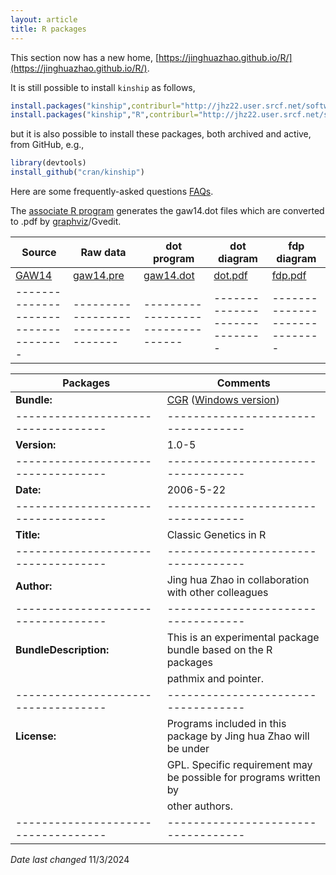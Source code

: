 ```yaml
---
layout: article
title: R packages
---
```


This section now has a new home, [https://jinghuazhao.github.io/R/](https://jinghuazhao.github.io/R/).

It is still possible to install `kinship` as follows,
```r
install.packages("kinship",contriburl="http://jhz22.user.srcf.net/software")
install.packages("kinship","R",contriburl="http://jhz22.user.srcf.net/software")
```
but it is also possible to install these packages, both archived and active, from GitHub, e.g.,

```r
library(devtools)
install_github("cran/kinship")
```
Here are some frequently-asked questions [FAQs](r-faq.md).

The [associate R program](software/gaw14.R) generates the gaw14.dot files which are converted to .pdf by [graphviz](http://www.graphviz.org)/Gvedit.

**Source**                          | **Raw data**                     | **dot program**                 |  **dot diagram**            |  **fdp diagram**
------------------------------------|----------------------------------|---------------------------------|-----------------------------|----------------------
[GAW14](http://www.gaworkshop.org)  | [gaw14.pre](software/gaw14.pre)  | [gaw14.dot](software/gaw14.dot) |  [dot.pdf](software/dot.pdf)|   [fdp.pdf](software/fdp.pdf)
------------------------------------|----------------------------------|---------------------------------|-----------------------------|-----------------------------

Packages | Comments
-----------------------------------|-----------------------------------
 **Bundle:**                       | [CGR](software/CGR_1.0-5.tar.gz) ([Windows version](software/CGR_1.0-5.zip))
-----------------------------------|-----------------------------------
 **Version:**                      | 1.0-5                             
-----------------------------------|-----------------------------------
 **Date:**                         | 2006-5-22                         
-----------------------------------|-----------------------------------
 **Title:**                        | Classic Genetics in R             
-----------------------------------|-----------------------------------
 **Author:**                       | Jing hua Zhao in collaboration with other colleagues             
-----------------------------------|-----------------------------------
 **BundleDescription:**            | This is an experimental package bundle based on the R packages    
                                   | pathmix and pointer.              
-----------------------------------|-----------------------------------
 **License:**                      | Programs included in this package by Jing hua Zhao will be under    
                                   | GPL. Specific requirement may be possible for programs written by  
                                   | other authors.                    
-----------------------------------|-----------------------------------

*Date last changed* 11/3/2024
